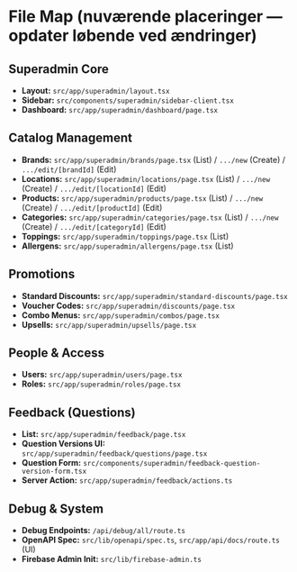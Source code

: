 # File Map (nuværende placeringer — opdater løbende ved ændringer)

## Superadmin Core
- **Layout:** `src/app/superadmin/layout.tsx`
- **Sidebar:** `src/components/superadmin/sidebar-client.tsx`
- **Dashboard:** `src/app/superadmin/dashboard/page.tsx`

## Catalog Management
- **Brands:** `src/app/superadmin/brands/page.tsx` (List) / `.../new` (Create) / `.../edit/[brandId]` (Edit)
- **Locations:** `src/app/superadmin/locations/page.tsx` (List) / `.../new` (Create) / `.../edit/[locationId]` (Edit)
- **Products:** `src/app/superadmin/products/page.tsx` (List) / `.../new` (Create) / `.../edit/[productId]` (Edit)
- **Categories:** `src/app/superadmin/categories/page.tsx` (List) / `.../new` (Create) / `.../edit/[categoryId]` (Edit)
- **Toppings:** `src/app/superadmin/toppings/page.tsx` (List)
- **Allergens:** `src/app/superadmin/allergens/page.tsx` (List)

## Promotions
- **Standard Discounts:** `src/app/superadmin/standard-discounts/page.tsx`
- **Voucher Codes:** `src/app/superadmin/discounts/page.tsx`
- **Combo Menus:** `src/app/superadmin/combos/page.tsx`
- **Upsells:** `src/app/superadmin/upsells/page.tsx`

## People & Access
- **Users:** `src/app/superadmin/users/page.tsx`
- **Roles:** `src/app/superadmin/roles/page.tsx`

## Feedback (Questions)
- **List:** `src/app/superadmin/feedback/page.tsx`
- **Question Versions UI:** `src/app/superadmin/feedback/questions/page.tsx`
- **Question Form:** `src/components/superadmin/feedback-question-version-form.tsx`
- **Server Action:** `src/app/superadmin/feedback/actions.ts`

## Debug & System
- **Debug Endpoints:** `/api/debug/all/route.ts`
- **OpenAPI Spec:** `src/lib/openapi/spec.ts`, `src/app/api/docs/route.ts` (UI)
- **Firebase Admin Init:** `src/lib/firebase-admin.ts`
